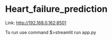 # Heart_failure_prediction

Link: http://192.168.0.162:8501


To run use command
$>streamlit run app.py

